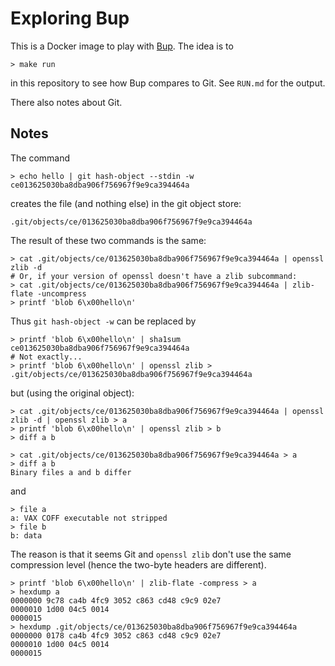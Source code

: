 # Exploring Bup

This is a Docker image to play with [Bup](https://github.com/bup/bup). The idea
is to

    > make run

in this repository to see how Bup compares to Git. See `RUN.md` for the output.

There also notes about Git.

## Notes

The command

    > echo hello | git hash-object --stdin -w
    ce013625030ba8dba906f756967f9e9ca394464a

creates the file (and nothing else) in the git object store:

    .git/objects/ce/013625030ba8dba906f756967f9e9ca394464a

The result of these two commands is the same:

    > cat .git/objects/ce/013625030ba8dba906f756967f9e9ca394464a | openssl zlib -d
    # Or, if your version of openssl doesn't have a zlib subcommand:
    > cat .git/objects/ce/013625030ba8dba906f756967f9e9ca394464a | zlib-flate -uncompress
    > printf 'blob 6\x00hello\n'

Thus `git hash-object -w` can be replaced by

    > printf 'blob 6\x00hello\n' | sha1sum
    ce013625030ba8dba906f756967f9e9ca394464a
    # Not exactly...
    > printf 'blob 6\x00hello\n' | openssl zlib > .git/objects/ce/013625030ba8dba906f756967f9e9ca394464a

but (using the original object):

    > cat .git/objects/ce/013625030ba8dba906f756967f9e9ca394464a | openssl zlib -d | openssl zlib > a
    > printf 'blob 6\x00hello\n' | openssl zlib > b
    > diff a b

    > cat .git/objects/ce/013625030ba8dba906f756967f9e9ca394464a > a
    > diff a b
    Binary files a and b differ

and

    > file a
    a: VAX COFF executable not stripped
    > file b
    b: data

The reason is that it seems Git and `openssl zlib` don't use the same
compression level (hence the two-byte headers are different).

    > printf 'blob 6\x00hello\n' | zlib-flate -compress > a
    > hexdump a
    0000000 9c78 ca4b 4fc9 3052 c863 cd48 c9c9 02e7
    0000010 1d00 04c5 0014
    0000015
    > hexdump .git/objects/ce/013625030ba8dba906f756967f9e9ca394464a
    0000000 0178 ca4b 4fc9 3052 c863 cd48 c9c9 02e7
    0000010 1d00 04c5 0014
    0000015
